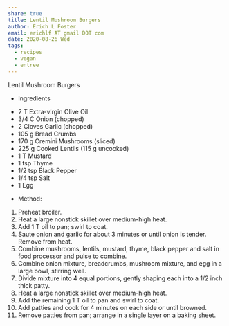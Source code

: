 ```yaml
---
share: true
title: Lentil Mushroom Burgers
author: Erich L Foster
email: erichlf AT gmail DOT com
date: 2020-08-26 Wed
tags:
  - recipes
  - vegan
  - entree
---
```


Lentil Mushroom Burgers
* Ingredients
- 2 T Extra-virgin Olive Oil
- 3/4 C Onion (chopped)
- 2 Cloves Garlic (chopped)
- 105 g Bread Crumbs
- 170 g Cremini Mushrooms (sliced)
- 225 g Cooked Lentils (115 g uncooked)
- 1 T Mustard
- 1 tsp Thyme
- 1/2 tsp Black Pepper
- 1/4 tsp Salt
- 1 Egg

* Method:
1. Preheat broiler.
2. Heat a large nonstick skillet over medium-high heat.
3. Add 1 T oil to pan; swirl to coat.
4. Saute onion and garlic for about 3 minutes or until onion is
    tender. Remove from heat.
5. Combine mushrooms, lentils, mustard, thyme, black pepper and salt
    in food processor and pulse to combine.
6. Combine onion mixture, breadcrumbs, mushroom mixture, and egg in a large
    bowl, stirring well.
7. Divide mixture into 4 equal portions, gently shaping each into a 1/2 inch
   thick patty.
8. Heat a large nonstick skillet over medium-high heat.
9. Add the remaining 1 T oil to pan and swirl to coat.
10. Add patties and cook for 4 minutes on each side or until browned.
11. Remove patties from pan; arrange in a single layer on a baking sheet.
